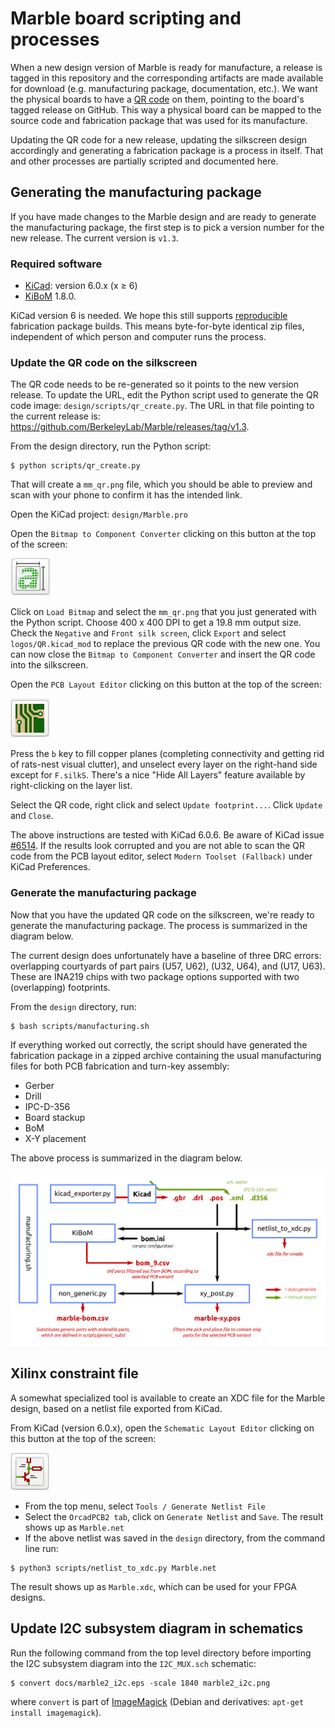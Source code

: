 # Marble board scripting and processes

When a new design version of Marble is ready for manufacture, a release is tagged in this repository and the corresponding artifacts are made available for download (e.g. manufacturing package, documentation, etc.). We want the physical boards to have a [QR code](https://en.wikipedia.org/wiki/QR_code) on them, pointing to the board's tagged release on GitHub.  This way a physical board can be mapped to the source code and fabrication package that was used for its manufacture.

Updating the QR code for a new release, updating the silkscreen design accordingly and generating a fabrication package is a process in itself. That and other processes are partially scripted and documented here.

## Generating the manufacturing package

If you have made changes to the Marble design and are ready to generate the manufacturing package, the first step is to pick a version number for the new release. The current version is `v1.3`.

### Required software

* [KiCad](https://www.kicad.org/): version 6.0.x (x &ge; 6)
* [KiBoM](https://github.com/SchrodingersGat/KiBoM) 1.8.0.

KiCad version 6 is needed.
We hope this still supports [reproducible](https://reproducible-builds.org) fabrication package builds. This means byte-for-byte identical zip files, independent of which person and computer runs the process.

### Update the QR code on the silkscreen

The QR code needs to be re-generated so it points to the new version release. To update the URL, edit the Python script used to generate the QR code image: `design/scripts/qr_create.py`. The URL in that file pointing to the current release is: <https://github.com/BerkeleyLab/Marble/releases/tag/v1.3>.

From the design directory, run the Python script:
```console
$ python scripts/qr_create.py
```
That will create a `mm_qr.png` file, which you should be able to preview and
scan with your phone to confirm it has the intended link.

Open the KiCad project: `design/Marble.pro`

Open the `Bitmap to Component Converter` clicking on this button at the top of the screen:

![Bitmap to Component Converter](img/bit2comp_button.png)

Click on `Load Bitmap` and select the `mm_qr.png` that you just generated with the Python script. Choose 400 x 400 DPI to get a 19.8 mm output size. Check the `Negative` and `Front silk screen`, click `Export` and select `logos/QR.kicad_mod` to replace the previous QR code with the new one. You can now close the `Bitmap to Component Converter` and insert the QR code into the silkscreen.

Open the `PCB Layout Editor` clicking on this button at the top of the screen:

![Pcbnew](img/pcbnew_button.png)

Press the `b` key to fill copper planes (completing connectivity and getting rid of rats-nest visual clutter), and unselect every layer on the right-hand side except for `F.silkS`.  There's a nice "Hide All Layers" feature available by right-clicking on the layer list.

Select the QR code, right click and select `Update footprint...`. Click `Update` and `Close`.

The above instructions are tested with KiCad 6.0.6. Be aware of KiCad issue [#6514](https://gitlab.com/kicad/code/kicad/-/issues/6514). If the results look corrupted and you are not able to scan the QR code from the PCB layout editor, select `Modern Toolset (Fallback)` under KiCad Preferences.

### Generate the manufacturing package

Now that you have the updated QR code on the silkscreen, we're ready to generate the manufacturing package. The process is summarized in the diagram below.

The current design does unfortunately have a baseline of three DRC errors:  overlapping courtyards of part pairs (U57, U62), (U32, U64), and (U17, U63).
These are INA219 chips with two package options supported with two (overlapping) footprints.

From the `design` directory, run:

```console
$ bash scripts/manufacturing.sh
```

If everything worked out correctly, the script should have generated the fabrication package in a zipped archive containing the usual manufacturing files for both
PCB fabrication and turn-key assembly:
* Gerber
* Drill
* IPC-D-356
* Board stackup
* BoM
* X-Y placement

The above process is summarized in the diagram below.

![process](../../docs/manufacturing_scripts.png)

## Xilinx constraint file

A somewhat specialized tool is available to create an XDC file for the Marble design,
based on a netlist file exported from KiCad.

From KiCad (version 6.0.x), open the `Schematic Layout Editor` clicking on this button at the top of the screen:

![Pcbnew](img/schem_button.png)

* From the top menu, select `Tools / Generate Netlist File`
* Select the `OrcadPCB2 tab`, click on `Generate Netlist` and `Save`. The result shows up as `Marble.net`
* If the above netlist was saved in the `design` directory, from the command line run:
```console
$ python3 scripts/netlist_to_xdc.py Marble.net
```

The result shows up as `Marble.xdc`, which can be used for your FPGA designs.

## Update I2C subsystem diagram in schematics

Run the following command from the top level directory before importing the I2C subsystem diagram into the `I2C_MUX.sch` schematic:
```console
$ convert docs/marble2_i2c.eps -scale 1840 marble2_i2c.png
```
where `convert` is part of [ImageMagick](https://en.wikipedia.org/wiki/ImageMagick)
(Debian and derivatives: `apt-get install imagemagick`).
